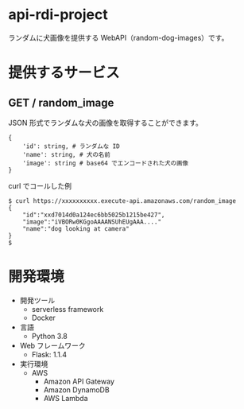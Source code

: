 # api-rdi-project

ランダムに犬画像を提供する WebAPI（random-dog-images）です。

# 提供するサービス

## GET / random_image

JSON 形式でランダムな犬の画像を取得することができます。

```
{
    'id': string, # ランダムな ID
    'name': string, # 犬の名前
    'image': string # base64 でエンコードされた犬の画像
}
```

curl でコールした例

```
$ curl https://xxxxxxxxxx.execute-api.amazonaws.com/random_image
{
    "id":"xxd7014d0a124ec6bb5025b1215be427",
    "image":"iVBORw0KGgoAAAANSUhEUgAAA...."
    "name":"dog looking at camera"
}
$
```

# 開発環境

- 開発ツール
  - serverless framework
  - Docker
- 言語
  - Python 3.8
- Web フレームワーク
  - Flask: 1.1.4
- 実行環境
  - AWS
    - Amazon API Gateway
    - Amazon DynamoDB
    - AWS Lambda
